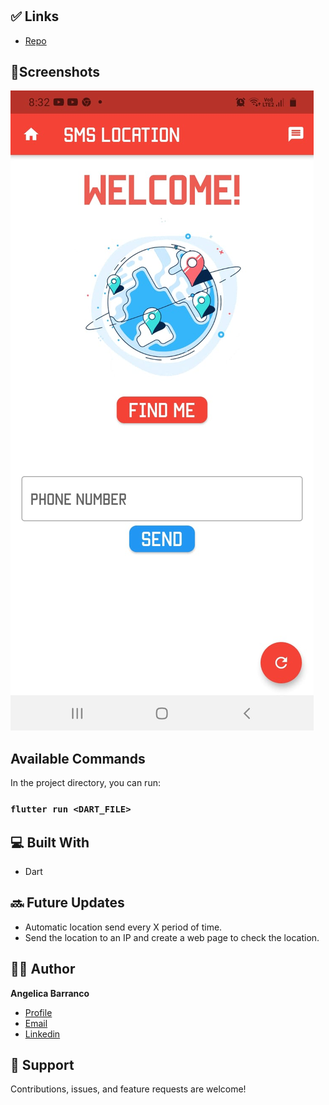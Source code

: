 <h1 align="center"><SMS LOCATION></h1>

<p align="center"><A mobile app that uses GPS to get the current phone location and send it to a phone number. It also has a floating button to refresh the home page.></p>

## ✅ Links

- [Repo](https://github.com/angelicaba23/<SMS_LOCATION> "<SMS_LOCATION> Repo")

## 📱Screenshots

![Home Page](/screenshots/1.png "Home Page")

## Available Commands

In the project directory, you can run:

### `flutter run <DART_FILE>`

## 💻 Built With

- Dart

## 🔜 Future Updates
- Automatic location send every X period of time.
- Send the location to an IP and create a web page to check the location.
  

## 👩‍💻 Author

**Angelica Barranco**

- [Profile](https://github.com/angelicaba23/ "Angélica Barranco")
- [Email](mailto:angelicaba9923@gmail.com?subject=Hi "Hi!")
- [Linkedin](https://www.linkedin.com/in/angelicaba23/ "Welcome")

## 🤝 Support

Contributions, issues, and feature requests are welcome!

